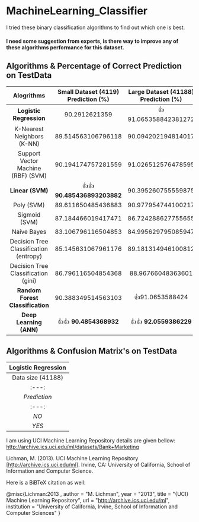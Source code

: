 # MachineLearning_Classifier
I tried these binary classification algorithms to find out which one is best.   
#### I need some suggestion from experts, is there way to improve any of these algorithms performance for this dataset.

## Algorithms & Percentage of Correct Prediction on TestData

| Alogrithms | Small Dataset (4119) Prediction (%)  | Large Dataset (41188) Prediction (%)  |
| :---:         |     :---:           |          :---: |
| **Logistic Regression** |       90.2912621359         |  :+1: 91.065358842381272        |
|K-Nearest Neighbors (K-NN) | 89.514563106796118| 90.094202194814017|
|Support Vector Machine (RBF) (SVM) | 90.194174757281559 |91.026512576478595|
|**Linear (SVM)**                 | :+1::+1: **90.485436893203882**|90.395260755559875|
|Poly (SVM)                   | 89.611650485436883|90.977954744100217|
|Sigmoid (SVM)                | 87.184466019417471|86.724288627755655|
|Naive Bayes                  | 83.106796116504853|84.995629795085947|
|Decision Tree Classification (entropy) | 85.145631067961176|89.181314946100812|
|Decision Tree Classification (gini) | 86.796116504854368|88.96766048363601|
|**Random Forest Classification** | 90.388349514563103|:+1:91.0653588424|
| **Deep Learning (ANN)**     |:+1::+1: **90.4854368932**|:+1::+1: **92.0559386229**|

## Algorithms & Confusion Matrix's on TestData
|Logistic Regression |
| :---:       | 
|Data size (41188)|Data size (41188)|
| :---:       | :---:         |
|*Prediction* | NO  | YES  ||NO  | YES  |
| :---:       | :---:         |     :---:   ||     :---:   |:---:   |
| *NO*        | 893|36|| 8904|235||
| *YES*       |64|371||667|491||

I am using UCI Machine Learning Repository details are given bellow:
http://archive.ics.uci.edu/ml/datasets/Bank+Marketing

Lichman, M. (2013). UCI Machine Learning Repository [http://archive.ics.uci.edu/ml]. Irvine, CA: University of California, School of Information and Computer Science.

Here is a BiBTeX citation as well:

@misc{Lichman:2013 ,
author = "M. Lichman",
year = "2013",
title = "{UCI} Machine Learning Repository",
url = "http://archive.ics.uci.edu/ml",
institution = "University of California, Irvine, School of Information and Computer Sciences" }
